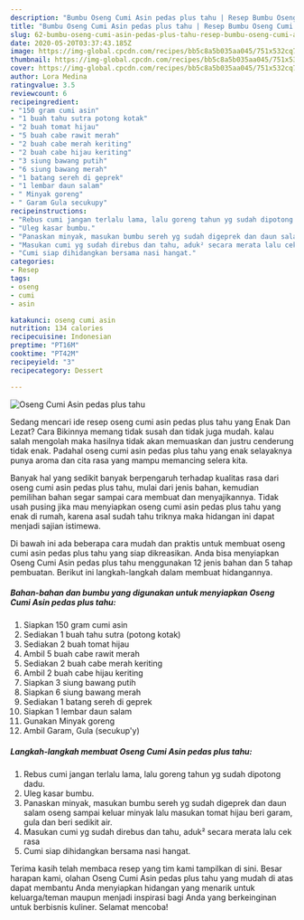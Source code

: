 ```yaml
---
description: "Bumbu Oseng Cumi Asin pedas plus tahu | Resep Bumbu Oseng Cumi Asin pedas plus tahu Yang Enak Dan Mudah"
title: "Bumbu Oseng Cumi Asin pedas plus tahu | Resep Bumbu Oseng Cumi Asin pedas plus tahu Yang Enak Dan Mudah"
slug: 62-bumbu-oseng-cumi-asin-pedas-plus-tahu-resep-bumbu-oseng-cumi-asin-pedas-plus-tahu-yang-enak-dan-mudah
date: 2020-05-20T03:37:43.185Z
image: https://img-global.cpcdn.com/recipes/bb5c8a5b035aa045/751x532cq70/oseng-cumi-asin-pedas-plus-tahu-foto-resep-utama.jpg
thumbnail: https://img-global.cpcdn.com/recipes/bb5c8a5b035aa045/751x532cq70/oseng-cumi-asin-pedas-plus-tahu-foto-resep-utama.jpg
cover: https://img-global.cpcdn.com/recipes/bb5c8a5b035aa045/751x532cq70/oseng-cumi-asin-pedas-plus-tahu-foto-resep-utama.jpg
author: Lora Medina
ratingvalue: 3.5
reviewcount: 6
recipeingredient:
- "150 gram cumi asin"
- "1 buah tahu sutra potong kotak"
- "2 buah tomat hijau"
- "5 buah cabe rawit merah"
- "2 buah cabe merah keriting"
- "2 buah cabe hijau keriting"
- "3 siung bawang putih"
- "6 siung bawang merah"
- "1 batang sereh di geprek"
- "1 lembar daun salam"
- " Minyak goreng"
- " Garam Gula secukupy"
recipeinstructions:
- "Rebus cumi jangan terlalu lama, lalu goreng tahun yg sudah dipotong dadu."
- "Uleg kasar bumbu."
- "Panaskan minyak, masukan bumbu sereh yg sudah digeprek dan daun salam oseng sampai keluar minyak lalu masukan tomat hijau beri garam, gula dan beri sedikit air."
- "Masukan cumi yg sudah direbus dan tahu, aduk² secara merata lalu cek rasa"
- "Cumi siap dihidangkan bersama nasi hangat."
categories:
- Resep
tags:
- oseng
- cumi
- asin

katakunci: oseng cumi asin 
nutrition: 134 calories
recipecuisine: Indonesian
preptime: "PT16M"
cooktime: "PT42M"
recipeyield: "3"
recipecategory: Dessert

---
```



![Oseng Cumi Asin pedas plus tahu](https://img-global.cpcdn.com/recipes/bb5c8a5b035aa045/751x532cq70/oseng-cumi-asin-pedas-plus-tahu-foto-resep-utama.jpg)

Sedang mencari ide resep oseng cumi asin pedas plus tahu yang Enak Dan Lezat? Cara Bikinnya memang tidak susah dan tidak juga mudah. kalau salah mengolah maka hasilnya tidak akan memuaskan dan justru cenderung tidak enak. Padahal oseng cumi asin pedas plus tahu yang enak selayaknya punya aroma dan cita rasa yang mampu memancing selera kita.



Banyak hal yang sedikit banyak berpengaruh terhadap kualitas rasa dari oseng cumi asin pedas plus tahu, mulai dari jenis bahan, kemudian pemilihan bahan segar sampai cara membuat dan menyajikannya. Tidak usah pusing jika mau menyiapkan oseng cumi asin pedas plus tahu yang enak di rumah, karena asal sudah tahu triknya maka hidangan ini dapat menjadi sajian istimewa.


Di bawah ini ada beberapa cara mudah dan praktis untuk membuat oseng cumi asin pedas plus tahu yang siap dikreasikan. Anda bisa menyiapkan Oseng Cumi Asin pedas plus tahu menggunakan 12 jenis bahan dan 5 tahap pembuatan. Berikut ini langkah-langkah dalam membuat hidangannya.

<!--inarticleads1-->

##### Bahan-bahan dan bumbu yang digunakan untuk menyiapkan Oseng Cumi Asin pedas plus tahu:

1. Siapkan 150 gram cumi asin
1. Sediakan 1 buah tahu sutra (potong kotak)
1. Sediakan 2 buah tomat hijau
1. Ambil 5 buah cabe rawit merah
1. Sediakan 2 buah cabe merah keriting
1. Ambil 2 buah cabe hijau keriting
1. Siapkan 3 siung bawang putih
1. Siapkan 6 siung bawang merah
1. Sediakan 1 batang sereh di geprek
1. Siapkan 1 lembar daun salam
1. Gunakan  Minyak goreng
1. Ambil  Garam, Gula (secukup&#39;y)




<!--inarticleads2-->

##### Langkah-langkah membuat Oseng Cumi Asin pedas plus tahu:

1. Rebus cumi jangan terlalu lama, lalu goreng tahun yg sudah dipotong dadu.
1. Uleg kasar bumbu.
1. Panaskan minyak, masukan bumbu sereh yg sudah digeprek dan daun salam oseng sampai keluar minyak lalu masukan tomat hijau beri garam, gula dan beri sedikit air.
1. Masukan cumi yg sudah direbus dan tahu, aduk² secara merata lalu cek rasa
1. Cumi siap dihidangkan bersama nasi hangat.




Terima kasih telah membaca resep yang tim kami tampilkan di sini. Besar harapan kami, olahan Oseng Cumi Asin pedas plus tahu yang mudah di atas dapat membantu Anda menyiapkan hidangan yang menarik untuk keluarga/teman maupun menjadi inspirasi bagi Anda yang berkeinginan untuk berbisnis kuliner. Selamat mencoba!
